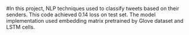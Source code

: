 #In this project, NLP techniques used to classify tweets based on their senders. This code achieved 0.14 loss on test set.
The model implementation used embedding matrix pretrained by Glove dataset and LSTM cells.
